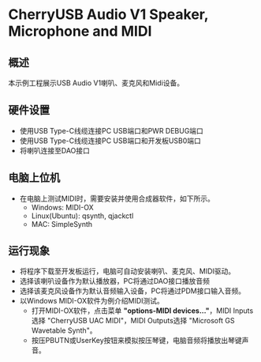 # CherryUSB Audio V1 Speaker, Microphone and MIDI

## 概述

本示例工程展示USB Audio V1喇叭、麦克风和Midi设备。

## 硬件设置

- 使用USB Type-C线缆连接PC USB端口和PWR DEBUG端口
- 使用USB Type-C线缆连接PC USB端口和开发板USB0端口
- 将喇叭连接至DAO接口

## 电脑上位机
 - 在电脑上测试MIDI时，需要安装并使用合成器软件，如下所示。
    - Windows: MIDI-OX
    - Linux(Ubuntu): qsynth, qjackctl
    - MAC: SimpleSynth

## 运行现象

- 将程序下载至开发板运行，电脑可自动安装喇叭、麦克风、MIDI驱动。
- 选择该喇叭设备作为默认播放器，PC将通过DAO接口播放音频
- 选择该麦克风设备作为默认音频输入设备，PC将通过PDM接口输入音频。
- 以Windows MIDI-OX软件为例介绍MIDI测试。
    - 打开MIDI-OX软件，点击菜单 **"options-MIDI devices..."**，MIDI Inputs选择 "CherryUSB UAC MIDI"，MIDI Outputs选择 "Microsoft GS Wavetable Synth"。
    - 按压PBUTN或UserKey按钮来模拟按压琴键，电脑音频将播放出琴键声音。

